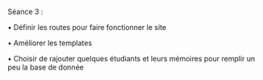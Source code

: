 Séance 3 :

•	Définir les routes pour faire fonctionner le site

•	Améliorer les templates

•	Choisir de rajouter quelques étudiants et leurs mémoires pour remplir un peu la base de donnée